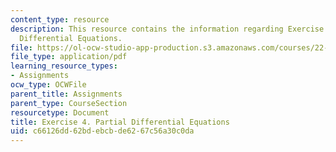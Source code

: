 ```yaml
---
content_type: resource
description: This resource contains the information regarding Exercise 4. Partial
  Differential Equations.
file: https://ol-ocw-studio-app-production.s3.amazonaws.com/courses/22-15-essential-numerical-methods-fall-2014/c66126dd62bdebcbde6267c56a30c0da_MIT22_15F14_ex04.pdf
file_type: application/pdf
learning_resource_types:
- Assignments
ocw_type: OCWFile
parent_title: Assignments
parent_type: CourseSection
resourcetype: Document
title: Exercise 4. Partial Differential Equations
uid: c66126dd-62bd-ebcb-de62-67c56a30c0da
---
```

